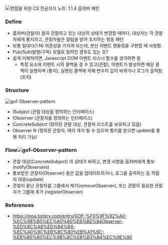 ![면접을 위한 CS 전공지식 노트: 1.1.4 옵저버 패턴](https://thebook.io/img/080326/035_1.jpg)
### Define
- 옵저버(관찰자) 들이 관찰하고 있는 대상의 상태가 변경할 때마다, 대상자는 각 관찰자에게 통지하고, 관찰자들은 알림을 받아 조치하는 행동 패턴
- 보통 일대다(1:N) 의존성을 가지게 되는데, 분산 이벤트 핸들링을 구현할 때 사용함.
- Pub/Sub(발행/구독) 모델로 알려진 경우도 있는 듯?
- 쉽게 이해하려면, Javascript DOM 이벤트 리스너 함수를 생각하면 됨
	- 특정 요소에 이벤트 시의 콜백을 걸 수 있고(관찰), 이벤트가 발상하면 해당 콜백이 실행되며 (통지), 실행된 콜백에 의해 변수의 값이 바뀌거나 로그가 출력됨 (조치)

### Structure
![gof-Observer-pattern](https://blog.kakaocdn.net/dn/GyGdW/btrUMI5U4jc/8Truwi7vIFk71Q2Kndt6g1/img.png)

- ISubject (관찰 대상을 정의하는 인터페이스)
- IObserver (관찰자를 정의하는 인터페이스)
- ConcreteSubject (정의된 관찰 대상, 관찰자 리스트를 보유하고 있음)
- Observer N (정의된 관찰자, 여러 개가 될 수 있으며 통지를 받으면 update를 통해 처리 가능)

### Flow![gof-Observer-pattern](https://blog.kakaocdn.net/dn/mnHcc/btrUMPqtH6w/alhACffbMkQ89T8rOKq6t1/img.png)
- 관찰 대상(ConcreteSubject) 의 상태가 바뀌고, 변경 사항을 옵저버에게 통보 (notifyObservers)
- 통보받은 관찰자(Observer) 들은 값을 업데이트하거나, 로그를 출력하는 등 적절히 대응(update)
- 관찰이 끝난 관찰자를 그룹에서 제거(removeObserver), 또는 관찰이 필요한 관찰자가 그룹에 추가 (registerObserver)

### References
- https://inpa.tistory.com/entry/GOF-%F0%9F%92%A0-%EC%98%B5%EC%A0%80%EB%B2%84Observer-%ED%8C%A8%ED%84%B4-%EC%A0%9C%EB%8C%80%EB%A1%9C-%EB%B0%B0%EC%9B%8C%EB%B3%B4%EC%9E%90